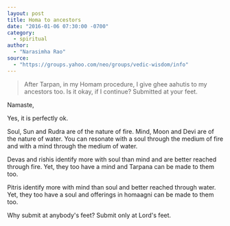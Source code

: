 ```yaml
---
layout: post
title: Homa to ancestors
date: "2016-01-06 07:30:00 -0700"
category:
  - spiritual
author:
  - "Narasimha Rao"
source:
  - "https://groups.yahoo.com/neo/groups/vedic-wisdom/info"
---
```


> After Tarpan, in my Homam procedure, I give ghee aahutis to my ancestors too.
> Is it okay, if I continue? Submitted at your feet.

Namaste,

Yes, it is perfectly ok.

Soul, Sun and Rudra are of the nature of fire. Mind, Moon and Devi
are of the nature of water. You can resonate with a soul through the medium
of fire and with a mind through the medium of water.

Devas and rishis identify more with soul than mind and are better reached
through fire. Yet, they too have a mind and Tarpana can be made to them too.

Pitris identify more with mind than soul and better reached through water.
Yet, they too have a soul and offerings in homaagni can be made to them too.

Why submit at anybody's feet? Submit only at Lord's feet.
